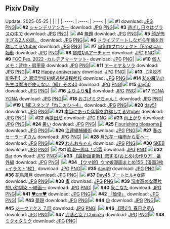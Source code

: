 ## Pixiv Daily
Update: 2025-05-25
|      |      |      |
| :----: | :----: | :----: |
|![](https://s.pximg.net/common/images/limit_unviewable_s.png) **#1** [](https://www.pixiv.net/artworks/130762672) download: [JPG](https://s.pximg.net/common/images/limit_unviewable_s.png) [PNG](https://s.pximg.net/common/images/limit_unviewable_s.png)|![](https://pixiv.microyu.workers.dev/c/240x480/img-master/img/2025/05/23/07/30/02/130707448_p0_master1200.jpg) **#2** [シャンデリアンカー](https://www.pixiv.net/artworks/130707448) download: [JPG](https://pixiv.microyu.workers.dev/img-original/img/2025/05/23/07/30/02/130707448_p0.jpg) [PNG](https://pixiv.microyu.workers.dev/img-original/img/2025/05/23/07/30/02/130707448_p0.png)|![](https://pixiv.microyu.workers.dev/c/240x480/img-master/img/2025/05/23/00/00/01/130698461_p0_master1200.jpg) **#3** [過ぎし日々はグラスの中で](https://www.pixiv.net/artworks/130698461) download: [JPG](https://pixiv.microyu.workers.dev/img-original/img/2025/05/23/00/00/01/130698461_p0.jpg) [PNG](https://pixiv.microyu.workers.dev/img-original/img/2025/05/23/00/00/01/130698461_p0.png)|
|![](https://pixiv.microyu.workers.dev/c/240x480/img-master/img/2025/05/24/11/24/46/130746416_p0_master1200.jpg) **#4** [無題](https://www.pixiv.net/artworks/130746416) download: [JPG](https://pixiv.microyu.workers.dev/img-original/img/2025/05/24/11/24/46/130746416_p0.jpg) [PNG](https://pixiv.microyu.workers.dev/img-original/img/2025/05/24/11/24/46/130746416_p0.png)|![](https://pixiv.microyu.workers.dev/c/240x480/img-master/img/2025/05/24/12/00/14/130747344_p0_master1200.jpg) **#5** [顔が怖すぎる2人の話。](https://www.pixiv.net/artworks/130747344) download: [JPG](https://pixiv.microyu.workers.dev/img-original/img/2025/05/24/12/00/14/130747344_p0.jpg) [PNG](https://pixiv.microyu.workers.dev/img-original/img/2025/05/24/12/00/14/130747344_p0.png)|![](https://pixiv.microyu.workers.dev/c/240x480/img-master/img/2025/05/23/21/11/07/130725334_p0_master1200.jpg) **#6** [ドライブデートしながら年齢を詐称してるVtuber](https://www.pixiv.net/artworks/130725334) download: [JPG](https://pixiv.microyu.workers.dev/img-original/img/2025/05/23/21/11/07/130725334_p0.jpg) [PNG](https://pixiv.microyu.workers.dev/img-original/img/2025/05/23/21/11/07/130725334_p0.png)|
|![](https://pixiv.microyu.workers.dev/c/240x480/img-master/img/2025/05/23/19/56/21/130722248_p0_master1200.jpg) **#7** [自創作プロジェクト『Frostica』始動](https://www.pixiv.net/artworks/130722248) download: [JPG](https://pixiv.microyu.workers.dev/img-original/img/2025/05/23/19/56/21/130722248_p0.jpg) [PNG](https://pixiv.microyu.workers.dev/img-original/img/2025/05/23/19/56/21/130722248_p0.png)|![](https://pixiv.microyu.workers.dev/c/240x480/img-master/img/2025/05/23/00/00/11/130698538_p0_master1200.jpg) **#8** [鄭成功&アーチャー](https://www.pixiv.net/artworks/130698538) download: [JPG](https://pixiv.microyu.workers.dev/img-original/img/2025/05/23/00/00/11/130698538_p0.jpg) [PNG](https://pixiv.microyu.workers.dev/img-original/img/2025/05/23/00/00/11/130698538_p0.png)|![](https://pixiv.microyu.workers.dev/c/240x480/img-master/img/2025/05/23/00/30/05/130699982_p0_master1200.jpg) **#9** [FGO Fes. 2022 -カルデアマーケット-](https://www.pixiv.net/artworks/130699982) download: [JPG](https://pixiv.microyu.workers.dev/img-original/img/2025/05/23/00/30/05/130699982_p0.jpg) [PNG](https://pixiv.microyu.workers.dev/img-original/img/2025/05/23/00/30/05/130699982_p0.png)|
|![](https://pixiv.microyu.workers.dev/c/240x480/img-master/img/2025/05/24/06/00/06/130740477_p0_master1200.jpg) **#10** [個人メモ：背中・肩甲骨](https://www.pixiv.net/artworks/130740477) download: [JPG](https://pixiv.microyu.workers.dev/img-original/img/2025/05/24/06/00/06/130740477_p0.jpg) [PNG](https://pixiv.microyu.workers.dev/img-original/img/2025/05/24/06/00/06/130740477_p0.png)|![](https://pixiv.microyu.workers.dev/c/240x480/img-master/img/2025/05/24/00/30/01/130733941_p0_master1200.jpg) **#11** [アーミヤ＆ソラ](https://www.pixiv.net/artworks/130733941) download: [JPG](https://pixiv.microyu.workers.dev/img-original/img/2025/05/24/00/30/01/130733941_p0.jpg) [PNG](https://pixiv.microyu.workers.dev/img-original/img/2025/05/24/00/30/01/130733941_p0.png)|![](https://pixiv.microyu.workers.dev/c/240x480/img-master/img/2025/05/24/00/00/12/130732257_p0_master1200.jpg) **#12** [Happy anniversary](https://www.pixiv.net/artworks/130732257) download: [JPG](https://pixiv.microyu.workers.dev/img-original/img/2025/05/24/00/00/12/130732257_p0.jpg) [PNG](https://pixiv.microyu.workers.dev/img-original/img/2025/05/24/00/00/12/130732257_p0.png)|
|![](https://pixiv.microyu.workers.dev/c/240x480/img-master/img/2025/05/23/04/25/25/130704873_p0_master1200.jpg) **#13** [【挣脱不能系列】之 间谍学校初级逃脱课程考核](https://www.pixiv.net/artworks/130704873) download: [JPG](https://pixiv.microyu.workers.dev/img-original/img/2025/05/23/04/25/25/130704873_p0.jpg) [PNG](https://pixiv.microyu.workers.dev/img-original/img/2025/05/23/04/25/25/130704873_p0.png)|![](https://pixiv.microyu.workers.dev/c/240x480/img-master/img/2025/05/24/00/01/01/130732514_p0_master1200.jpg) **#14** [私の魔法の先生は魔法が使えない（続）その40](https://www.pixiv.net/artworks/130732514) download: [JPG](https://pixiv.microyu.workers.dev/img-original/img/2025/05/24/00/01/01/130732514_p0.jpg) [PNG](https://pixiv.microyu.workers.dev/img-original/img/2025/05/24/00/01/01/130732514_p0.png)|![](https://pixiv.microyu.workers.dev/c/240x480/img-master/img/2025/05/23/00/32/30/130700104_p0_master1200.jpg) **#15** [day50](https://www.pixiv.net/artworks/130700104) download: [JPG](https://pixiv.microyu.workers.dev/img-original/img/2025/05/23/00/32/30/130700104_p0.jpg) [PNG](https://pixiv.microyu.workers.dev/img-original/img/2025/05/23/00/32/30/130700104_p0.png)|
|![](https://pixiv.microyu.workers.dev/c/240x480/img-master/img/2025/05/23/10/00/02/130709703_p0_master1200.jpg) **#16** [ふりふり🐈🐾](https://www.pixiv.net/artworks/130709703) download: [JPG](https://pixiv.microyu.workers.dev/img-original/img/2025/05/23/10/00/02/130709703_p0.jpg) [PNG](https://pixiv.microyu.workers.dev/img-original/img/2025/05/23/10/00/02/130709703_p0.png)|![](https://pixiv.microyu.workers.dev/c/240x480/img-master/img/2025/05/24/00/00/57/130732501_p0_master1200.jpg) **#17** [YONA YONA](https://www.pixiv.net/artworks/130732501) download: [JPG](https://pixiv.microyu.workers.dev/img-original/img/2025/05/24/00/00/57/130732501_p0.jpg) [PNG](https://pixiv.microyu.workers.dev/img-original/img/2025/05/24/00/00/57/130732501_p0.png)|![](https://pixiv.microyu.workers.dev/c/240x480/img-master/img/2025/05/24/18/24/45/130757668_p0_master1200.jpg) **#18** [おさげミクちゃん！](https://www.pixiv.net/artworks/130757668) download: [JPG](https://pixiv.microyu.workers.dev/img-original/img/2025/05/24/18/24/45/130757668_p0.jpg) [PNG](https://pixiv.microyu.workers.dev/img-original/img/2025/05/24/18/24/45/130757668_p0.png)|
|![](https://pixiv.microyu.workers.dev/c/240x480/img-master/img/2025/05/24/00/00/30/130732396_p0_master1200.jpg) **#19** [LINEスタンプ「ねこぉひ～4」](https://www.pixiv.net/artworks/130732396) download: [JPG](https://pixiv.microyu.workers.dev/img-original/img/2025/05/24/00/00/30/130732396_p0.jpg) [PNG](https://pixiv.microyu.workers.dev/img-original/img/2025/05/24/00/00/30/130732396_p0.png)|![](https://pixiv.microyu.workers.dev/c/240x480/img-master/img/2025/05/24/01/06/57/130735251_p0_master1200.jpg) **#20** [day51](https://www.pixiv.net/artworks/130735251) download: [JPG](https://pixiv.microyu.workers.dev/img-original/img/2025/05/24/01/06/57/130735251_p0.jpg) [PNG](https://pixiv.microyu.workers.dev/img-original/img/2025/05/24/01/06/57/130735251_p0.png)|![](https://pixiv.microyu.workers.dev/c/240x480/img-master/img/2025/05/24/21/09/23/130764234_p0_master1200.jpg) **#21** [本当にあった年齢を詐称してるVtuber](https://www.pixiv.net/artworks/130764234) download: [JPG](https://pixiv.microyu.workers.dev/img-original/img/2025/05/24/21/09/23/130764234_p0.jpg) [PNG](https://pixiv.microyu.workers.dev/img-original/img/2025/05/24/21/09/23/130764234_p0.png)|
|![](https://pixiv.microyu.workers.dev/c/240x480/img-master/img/2025/05/24/14/14/57/130750704_p0_master1200.jpg) **#22** [再提出だ](https://www.pixiv.net/artworks/130750704) download: [JPG](https://pixiv.microyu.workers.dev/img-original/img/2025/05/24/14/14/57/130750704_p0.jpg) [PNG](https://pixiv.microyu.workers.dev/img-original/img/2025/05/24/14/14/57/130750704_p0.png)|![](https://pixiv.microyu.workers.dev/c/240x480/img-master/img/2025/05/24/20/41/51/130733947_p0_master1200.jpg) **#23** [雨上がり](https://www.pixiv.net/artworks/130733947) download: [JPG](https://pixiv.microyu.workers.dev/img-original/img/2025/05/24/20/41/51/130733947_p0.jpg) [PNG](https://pixiv.microyu.workers.dev/img-original/img/2025/05/24/20/41/51/130733947_p0.png)|![](https://pixiv.microyu.workers.dev/c/240x480/img-master/img/2025/05/23/01/19/57/130701614_p0_master1200.jpg) **#24** [暑い](https://www.pixiv.net/artworks/130701614) download: [JPG](https://pixiv.microyu.workers.dev/img-original/img/2025/05/23/01/19/57/130701614_p0.jpg) [PNG](https://pixiv.microyu.workers.dev/img-original/img/2025/05/23/01/19/57/130701614_p0.png)|
|![](https://pixiv.microyu.workers.dev/c/240x480/img-master/img/2025/05/23/20/30/08/130723599_p0_master1200.jpg) **#25** [Flourishing blossoms🌺](https://www.pixiv.net/artworks/130723599) download: [JPG](https://pixiv.microyu.workers.dev/img-original/img/2025/05/23/20/30/08/130723599_p0.jpg) [PNG](https://pixiv.microyu.workers.dev/img-original/img/2025/05/23/20/30/08/130723599_p0.png)|![](https://pixiv.microyu.workers.dev/c/240x480/img-master/img/2025/05/23/07/05/20/130707085_p0_master1200.jpg) **#26** [注連縄捕縄術](https://www.pixiv.net/artworks/130707085) download: [JPG](https://pixiv.microyu.workers.dev/img-original/img/2025/05/23/07/05/20/130707085_p0.jpg) [PNG](https://pixiv.microyu.workers.dev/img-original/img/2025/05/23/07/05/20/130707085_p0.png)|![](https://pixiv.microyu.workers.dev/c/240x480/img-master/img/2025/05/23/00/00/10/130698530_p0_master1200.jpg) **#27** [春のセーラーずきん](https://www.pixiv.net/artworks/130698530) download: [JPG](https://pixiv.microyu.workers.dev/img-original/img/2025/05/23/00/00/10/130698530_p0.jpg) [PNG](https://pixiv.microyu.workers.dev/img-original/img/2025/05/23/00/00/10/130698530_p0.png)|
|![](https://pixiv.microyu.workers.dev/c/240x480/img-master/img/2025/05/23/19/30/38/130721474_p0_master1200.jpg) **#28** [月光花ー梅雨から夏へー](https://www.pixiv.net/artworks/130721474) download: [JPG](https://pixiv.microyu.workers.dev/img-original/img/2025/05/23/19/30/38/130721474_p0.jpg) [PNG](https://pixiv.microyu.workers.dev/img-original/img/2025/05/23/19/30/38/130721474_p0.png)|![](https://pixiv.microyu.workers.dev/c/240x480/img-master/img/2025/05/23/19/35/12/130721605_p0_master1200.jpg) **#29** [わんおちゃん](https://www.pixiv.net/artworks/130721605) download: [JPG](https://pixiv.microyu.workers.dev/img-original/img/2025/05/23/19/35/12/130721605_p0.jpg) [PNG](https://pixiv.microyu.workers.dev/img-original/img/2025/05/23/19/35/12/130721605_p0.png)|![](https://pixiv.microyu.workers.dev/c/240x480/img-master/img/2025/05/23/20/15/03/130723078_p0_master1200.jpg) **#30** [SKEB](https://www.pixiv.net/artworks/130723078) download: [JPG](https://pixiv.microyu.workers.dev/img-original/img/2025/05/23/20/15/03/130723078_p0.jpg) [PNG](https://pixiv.microyu.workers.dev/img-original/img/2025/05/23/20/15/03/130723078_p0.png)|
|![](https://pixiv.microyu.workers.dev/c/240x480/img-master/img/2025/05/23/18/05/03/130718815_p0_master1200.jpg) **#31** [鸣潮一周年！吟霖](https://www.pixiv.net/artworks/130718815) download: [JPG](https://pixiv.microyu.workers.dev/img-original/img/2025/05/23/18/05/03/130718815_p0.jpg) [PNG](https://pixiv.microyu.workers.dev/img-original/img/2025/05/23/18/05/03/130718815_p0.png)|![](https://pixiv.microyu.workers.dev/c/240x480/img-master/img/2025/05/23/21/04/29/130725083_p0_master1200.jpg) **#32** [Bar](https://www.pixiv.net/artworks/130725083) download: [JPG](https://pixiv.microyu.workers.dev/img-original/img/2025/05/23/21/04/29/130725083_p0.jpg) [PNG](https://pixiv.microyu.workers.dev/img-original/img/2025/05/23/21/04/29/130725083_p0.png)|![](https://pixiv.microyu.workers.dev/c/240x480/img-master/img/2025/05/23/12/28/40/130712108_p0_master1200.jpg) **#33** [【最新話更新】恋する(おとめ)の作り方　番外編](https://www.pixiv.net/artworks/130712108) download: [JPG](https://pixiv.microyu.workers.dev/img-original/img/2025/05/23/12/28/40/130712108_p0.jpg) [PNG](https://pixiv.microyu.workers.dev/img-original/img/2025/05/23/12/28/40/130712108_p0.png)|
|![](https://pixiv.microyu.workers.dev/c/240x480/img-master/img/2025/05/23/00/00/37/130698687_p0_master1200.jpg) **#34** [【ウマ娘】ウマ娘漫画まとめ155【漫画3枚+イラスト1枚】](https://www.pixiv.net/artworks/130698687) download: [JPG](https://pixiv.microyu.workers.dev/img-original/img/2025/05/23/00/00/37/130698687_p0.jpg) [PNG](https://pixiv.microyu.workers.dev/img-original/img/2025/05/23/00/00/37/130698687_p0.png)|![](https://pixiv.microyu.workers.dev/c/240x480/img-master/img/2025/05/23/00/31/20/130700067_p0_master1200.jpg) **#35** [day49](https://www.pixiv.net/artworks/130700067) download: [JPG](https://pixiv.microyu.workers.dev/img-original/img/2025/05/23/00/31/20/130700067_p0.jpg) [PNG](https://pixiv.microyu.workers.dev/img-original/img/2025/05/23/00/31/20/130700067_p0.png)|![](https://pixiv.microyu.workers.dev/c/240x480/img-master/img/2025/05/23/17/36/10/130717840_p0_master1200.jpg) **#36** [花鳥風月](https://www.pixiv.net/artworks/130717840) download: [JPG](https://pixiv.microyu.workers.dev/img-original/img/2025/05/23/17/36/10/130717840_p0.jpg) [PNG](https://pixiv.microyu.workers.dev/img-original/img/2025/05/23/17/36/10/130717840_p0.png)|
|![](https://pixiv.microyu.workers.dev/c/240x480/img-master/img/2025/05/24/00/00/16/130732290_p0_master1200.jpg) **#37** [Day45 ブートヒル※女装](https://www.pixiv.net/artworks/130732290) download: [JPG](https://pixiv.microyu.workers.dev/img-original/img/2025/05/24/00/00/16/130732290_p0.jpg) [PNG](https://pixiv.microyu.workers.dev/img-original/img/2025/05/24/00/00/16/130732290_p0.png)|![](https://pixiv.microyu.workers.dev/c/240x480/img-master/img/2025/05/23/00/00/10/130698525_p0_master1200.jpg) **#38** [毒](https://www.pixiv.net/artworks/130698525) download: [JPG](https://pixiv.microyu.workers.dev/img-original/img/2025/05/23/00/00/10/130698525_p0.jpg) [PNG](https://pixiv.microyu.workers.dev/img-original/img/2025/05/23/00/00/10/130698525_p0.png)|![](https://pixiv.microyu.workers.dev/c/240x480/img-master/img/2025/05/23/18/00/15/130718482_p0_master1200.jpg) **#39** [湿度高めな両片想い幼馴染 〜映画〜](https://www.pixiv.net/artworks/130718482) download: [JPG](https://pixiv.microyu.workers.dev/img-original/img/2025/05/23/18/00/15/130718482_p0.jpg) [PNG](https://pixiv.microyu.workers.dev/img-original/img/2025/05/23/18/00/15/130718482_p0.png)|
|![](https://pixiv.microyu.workers.dev/c/240x480/img-master/img/2025/05/24/00/08/51/130733086_p0_master1200.jpg) **#40** [泉こなた](https://www.pixiv.net/artworks/130733086) download: [JPG](https://pixiv.microyu.workers.dev/img-original/img/2025/05/24/00/08/51/130733086_p0.jpg) [PNG](https://pixiv.microyu.workers.dev/img-original/img/2025/05/24/00/08/51/130733086_p0.png)|![](https://pixiv.microyu.workers.dev/c/240x480/img-master/img/2025/05/23/20/46/02/130724196_p0_master1200.jpg) **#41** [❤️cm❤️](https://www.pixiv.net/artworks/130724196) download: [JPG](https://pixiv.microyu.workers.dev/img-original/img/2025/05/23/20/46/02/130724196_p0.jpg) [PNG](https://pixiv.microyu.workers.dev/img-original/img/2025/05/23/20/46/02/130724196_p0.png)|![](https://pixiv.microyu.workers.dev/c/240x480/img-master/img/2025/05/23/00/00/12/130698542_p0_master1200.jpg) **#42** [「僥倖」](https://www.pixiv.net/artworks/130698542) download: [JPG](https://pixiv.microyu.workers.dev/img-original/img/2025/05/23/00/00/12/130698542_p0.jpg) [PNG](https://pixiv.microyu.workers.dev/img-original/img/2025/05/23/00/00/12/130698542_p0.png)|
|![](https://pixiv.microyu.workers.dev/c/240x480/img-master/img/2025/05/23/00/00/32/130698666_p0_master1200.jpg) **#43** [夢現](https://www.pixiv.net/artworks/130698666) download: [JPG](https://pixiv.microyu.workers.dev/img-original/img/2025/05/23/00/00/32/130698666_p0.jpg) [PNG](https://pixiv.microyu.workers.dev/img-original/img/2025/05/23/00/00/32/130698666_p0.png)|![](https://pixiv.microyu.workers.dev/c/240x480/img-master/img/2025/05/23/18/40/19/130719799_p0_master1200.jpg) **#44** [🟡](https://www.pixiv.net/artworks/130719799) download: [JPG](https://pixiv.microyu.workers.dev/img-original/img/2025/05/23/18/40/19/130719799_p0.jpg) [PNG](https://pixiv.microyu.workers.dev/img-original/img/2025/05/23/18/40/19/130719799_p0.png)|![](https://pixiv.microyu.workers.dev/c/240x480/img-master/img/2025/05/23/19/02/25/130720577_p0_master1200.jpg) **#45** [ジークアクス ７話](https://www.pixiv.net/artworks/130720577) download: [JPG](https://pixiv.microyu.workers.dev/img-original/img/2025/05/23/19/02/25/130720577_p0.jpg) [PNG](https://pixiv.microyu.workers.dev/img-original/img/2025/05/23/19/02/25/130720577_p0.png)|
|![](https://pixiv.microyu.workers.dev/c/240x480/img-master/img/2025/05/24/04/20/38/130739142_p0_master1200.jpg) **#46** [【限定】春日之意A](https://www.pixiv.net/artworks/130739142) download: [JPG](https://pixiv.microyu.workers.dev/img-original/img/2025/05/24/04/20/38/130739142_p0.jpg) [PNG](https://pixiv.microyu.workers.dev/img-original/img/2025/05/24/04/20/38/130739142_p0.png)|![](https://pixiv.microyu.workers.dev/c/240x480/img-master/img/2025/05/24/22/19/41/130767366_p0_master1200.jpg) **#47** [武装乙女 / Chinozo](https://www.pixiv.net/artworks/130767366) download: [JPG](https://pixiv.microyu.workers.dev/img-original/img/2025/05/24/22/19/41/130767366_p0.jpg) [PNG](https://pixiv.microyu.workers.dev/img-original/img/2025/05/24/22/19/41/130767366_p0.png)|![](https://pixiv.microyu.workers.dev/c/240x480/img-master/img/2025/05/23/17/12/32/130717329_p0_master1200.jpg) **#48** [ミクオタミク](https://www.pixiv.net/artworks/130717329) download: [JPG](https://pixiv.microyu.workers.dev/img-original/img/2025/05/23/17/12/32/130717329_p0.jpg) [PNG](https://pixiv.microyu.workers.dev/img-original/img/2025/05/23/17/12/32/130717329_p0.png)|
